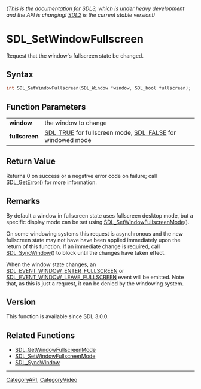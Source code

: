 ###### (This is the documentation for SDL3, which is under heavy development and the API is changing! [SDL2](https://wiki.libsdl.org/SDL2/) is the current stable version!)
# SDL_SetWindowFullscreen

Request that the window's fullscreen state be changed.

## Syntax

```c
int SDL_SetWindowFullscreen(SDL_Window *window, SDL_bool fullscreen);

```

## Function Parameters

|                    |                                                                                    |
| ------------------ | ---------------------------------------------------------------------------------- |
| **window**         | the window to change                                                               |
| **fullscreen**     | [SDL_TRUE](SDL_TRUE) for fullscreen mode, [SDL_FALSE](SDL_FALSE) for windowed mode |

## Return Value

Returns 0 on success or a negative error code on failure; call
[SDL_GetError](SDL_GetError)() for more information.

## Remarks

By default a window in fullscreen state uses fullscreen desktop mode, but a
specific display mode can be set using
[SDL_SetWindowFullscreenMode](SDL_SetWindowFullscreenMode)().

On some windowing systems this request is asynchronous and the new
fullscreen state may not have have been applied immediately upon the return
of this function. If an immediate change is required, call
[SDL_SyncWindow](SDL_SyncWindow)() to block until the changes have taken
effect.

When the window state changes, an
[SDL_EVENT_WINDOW_ENTER_FULLSCREEN](SDL_EVENT_WINDOW_ENTER_FULLSCREEN) or
[SDL_EVENT_WINDOW_LEAVE_FULLSCREEN](SDL_EVENT_WINDOW_LEAVE_FULLSCREEN)
event will be emitted. Note that, as this is just a request, it can be
denied by the windowing system.

## Version

This function is available since SDL 3.0.0.

## Related Functions

* [SDL_GetWindowFullscreenMode](SDL_GetWindowFullscreenMode)
* [SDL_SetWindowFullscreenMode](SDL_SetWindowFullscreenMode)
* [SDL_SyncWindow](SDL_SyncWindow)

----
[CategoryAPI](CategoryAPI), [CategoryVideo](CategoryVideo)


